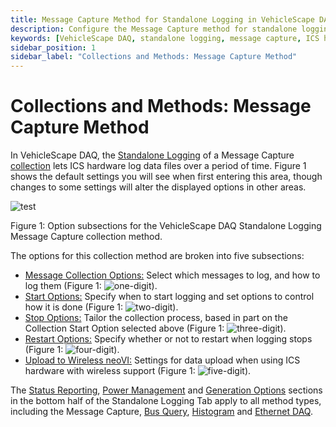 ```yaml
---
title: Message Capture Method for Standalone Logging in VehicleScape DAQ
description: Configure the Message Capture method for standalone logging in VehicleScape DAQ. Set message collection, start/stop triggers, restart options, and Wireless neoVI upload settings for ICS hardware. 
keywords: [VehicleScape DAQ, standalone logging, message capture, ICS hardware, start options, stop options, restart options, Wireless neoVI, data logging]
sidebar_position: 1
sidebar_label: "Collections and Methods: Message Capture Method"
---
```


# Collections and Methods: Message Capture Method

In VehicleScape DAQ, the [Standalone Logging](./../../../vehiclescape-daq-standalone-logging-tab/) of a Message Capture [collection](./../../standalone-logging-collections-and-methods/) lets ICS hardware log data files over a period of time. Figure 1 shows the default settings you will see when first entering this area, though changes to some settings will alter the displayed options in other areas.

![test](https://placehold.co/600x400 "test")

Figure 1: Option subsections for the VehicleScape DAQ Standalone Logging Message Capture collection method.

The options for this collection method are broken into five subsections:

* [Message Collection Options:](./message-capture-method-message-collection-options/) Select which messages to log, and how to log them (Figure 1: <img src="../../../../assets/images/one-digit.jpg" alt="one-digit" class="inline-image" />).
* [Start Options:](./message-capture-method-start-options/) Specify when to start logging and set options to control how it is done (Figure 1: <img src="../../../../assets/images/two-digit.jpg" alt="two-digit" class="inline-image" />).
* [Stop Options:](./../message-capture-method-stop-options/) Tailor the collection process, based in part on the Collection Start Option selected above (Figure 1: <img src="../../../../assets/images/three-digit.jpg" alt="three-digit" class="inline-image" />).
* [Restart Options:](./../message-capture-method-restart-options/) Specify whether or not to restart when logging stops (Figure 1: <img src="../../../../assets/images/four-digit.jpg" alt="four-digit" class="inline-image" />).
* [Upload to Wireless neoVI:](./../message-capture-method-upload-to-wireless-neovi/) Settings for data upload when using ICS hardware with wireless support (Figure 1: <img src="../../../../assets/images/five-digit.jpg" alt="five-digit" class="inline-image" />).

The [Status Reporting](./../../standalone-logging-status-reporting/), [Power Management](./../../standalone-logging-power-management/) and [Generation Options](./../../standalone-logging-generation-options/) sections in the bottom half of the Standalone Logging Tab apply to all method types, including the Message Capture, [Bus Query](./../collections-and-methods-bus-query-method/), [Histogram](./../collections-and-methods-histogram-method/) and [Ethernet DAQ](./../collections-and-methods-ethernet-daq-method/). 